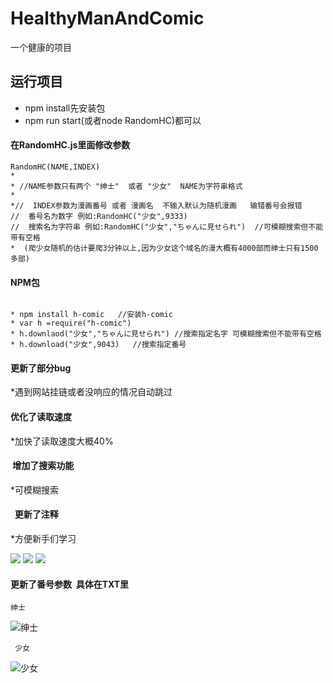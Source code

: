 # HealthyManAndComic
一个健康的项目

## 运行项目
* npm install先安装包
* npm  run start(或者node  RandomHC)都可以

#### 在RandomHC.js里面修改参数
```
RandomHC(NAME,INDEX)
*
* //NAME参数只有两个 "绅士"  或者 "少女"  NAME为字符串格式
*
*//  INDEX参数为漫画番号 或者 漫画名  不输入默认为随机漫画   输错番号会报错
//  番号名为数字 例如:RandomHC("少女",9333)              
//  搜索名为字符串 例如:RandomHC("少女","ちゃんに見せられ")  //可模糊搜索但不能带有空格
*  (爬少女随机的估计要爬3分钟以上,因为少女这个域名的漫大概有4000部而绅士只有1500多部)
```
#### NPM包
```

* npm install h-comic   //安装h-comic
* var h =require("h-comic")
* h.downlaod("少女","ちゃんに見せられ") //搜索指定名字 可模糊搜索但不能带有空格
* h.download("少女",9043)   //搜索指定番号

```

#### 更新了部分bug  
*遇到网站挂链或者没响应的情况自动跳过
#### 优化了读取速度
*加快了读取速度大概40%
####  增加了搜索功能
*可模糊搜索
####   更新了注释
*方便新手们学习 




![](https://github.com/ResJay/HealthyManAndComic/blob/master/%E6%8F%8F%E8%BF%B0%E5%9B%BE%E7%89%87/%E6%B3%A8%E9%87%8A.png?raw=true)
![](https://github.com/ResJay/HealthyManAndComic/blob/master/%E6%8F%8F%E8%BF%B0%E5%9B%BE%E7%89%87/QQ%E6%88%AA%E5%9B%BE20170627041039.png?raw=true)
![](https://github.com/ResJay/HealthyManAndComic/blob/master/%E6%8F%8F%E8%BF%B0%E5%9B%BE%E7%89%87/QQ%E6%88%AA%E5%9B%BE20170626081959.png?raw=true)
#### 更新了番号参数  具体在TXT里
```
绅士
```
![绅士](https://github.com/ResJay/HealthyManAndComic/blob/master/%E6%8F%8F%E8%BF%B0%E5%9B%BE%E7%89%87/QQ%E6%88%AA%E5%9B%BE20170627005348.png?raw=true) 
```
 少女
```
![少女](https://github.com/ResJay/HealthyManAndComic/blob/master/%E6%8F%8F%E8%BF%B0%E5%9B%BE%E7%89%87/QQ%E6%88%AA%E5%9B%BE20170627005357.png?raw=true)

